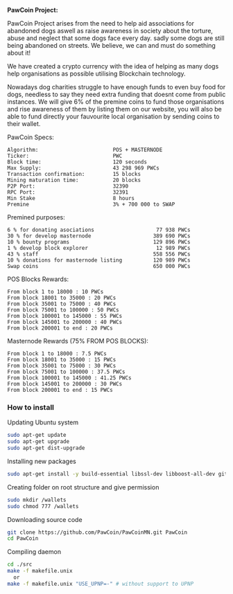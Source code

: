 <b>PawCoin Project:</b>

PawCoin Project arises from the need to help aid associations for abandoned dogs aswell as raise awareness in society about the torture, abuse and neglect that some dogs face every day. sadly some dogs are still being abandoned on streets. We believe, we can and must do something about it!

We have created a crypto currency with the idea of helping as many dogs help organisations as possible utilising Blockchain technology.

Nowadays dog charities struggle to have enough funds to even buy food for dogs, needless to say they need extra funding that doesnt come from public instances. We will give 6% of the premine coins to fund those organisations and rise awareness of them by listing them on our website, you will also be able to fund directly your fauvourite local organisation by sending coins to their wallet.

PawCoin Specs:

    Algorithm:                        POS + MASTERNODE
    Ticker:                           PWC
    Block time:                       120 seconds
    Max Supply:                       43 298 969 PWCs
    Transaction confirmation:         15 blocks
    Mining maturation time:           20 blocks
    P2P Port:                         32390
    RPC Port:                         32391
    Min Stake                         8 hours
    Premine                           3% + 700 000 to SWAP


Premined purposes:

    6 % for donating asociations                    77 938 PWCs
    30 % for develop masternode                    389 690 PWCs
    10 % bounty programs                           129 896 PWCs
    1 % develop block explorer                      12 989 PWCs
    43 % staff                                     558 556 PWCs
    10 % donations for masternode listing          120 989 PWCs
    Swap coins                                     650 000 PWCs


POS Blocks Rewards:

    From block 1 to 18000 : 10 PWCs
    From block 18001 to 35000 : 20 PWCs
    From block 35001 to 75000 : 40 PWCs
    From block 75001 to 100000 : 50 PWCs
    From block 100001 to 145000 : 55 PWCs
    From block 145001 to 200000 : 40 PWCs
    From block 200001 to end : 20 PWCs


Masternode Rewards (75% FROM POS BLOCKS):

    From block 1 to 18000 : 7.5 PWCs
    From block 18001 to 35000 : 15 PWCs
    From block 35001 to 75000 : 30 PWCs
    From block 75001 to 100000 : 37.5 PWCs
    From block 100001 to 145000 : 41.25 PWCs
    From block 145001 to 200000 : 30 PWCs
    From block 200001 to end : 15 PWCs
### How to install

Updating Ubuntu system
```sh
sudo apt-get update
sudo apt-get upgrade
sudo apt-get dist-upgrade
```

Installing new packages
```sh
sudo apt-get install -y build-essential libssl-dev libboost-all-dev git libdb5.3++-dev libminiupnpc-dev screen
```

Creating folder on root structure and give permission
```sh
sudo mkdir /wallets
sudo chmod 777 /wallets
```

Downloading source code
```sh
git clone https://github.com/PawCoin/PawCoinMN.git PawCoin
cd PawCoin
```

Compiling daemon
```sh
cd ./src
make -f makefile.unix
  or
make -f makefile.unix "USE_UPNP=-" # without support to UPNP
```
